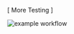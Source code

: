 [ More Testing ]

![example workflow](https://github.com/workspaces/anoted.github.io/.github/workflows/deploy.yml)
